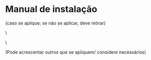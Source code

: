 # Manual de instalaçāo

(caso se aplique; se não se aplicar, deve retirar)

\


\


(Pode acrescentar outros que se apliquem/ considere necessários)
